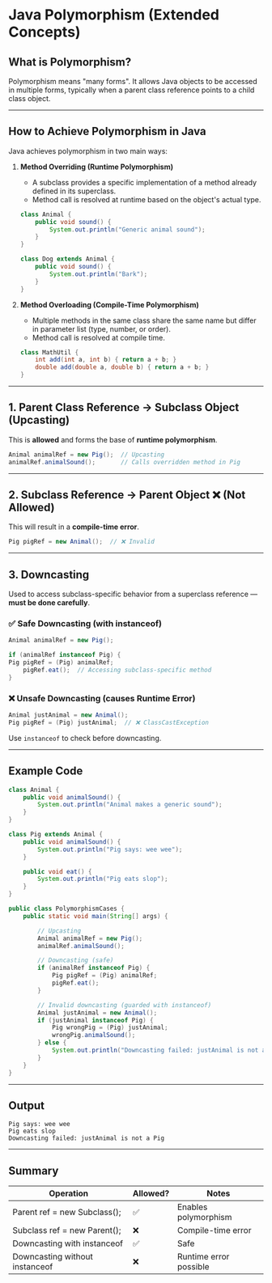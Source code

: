 # Java Polymorphism (Extended Concepts)

## What is Polymorphism?
Polymorphism means "many forms". It allows Java objects to be accessed in multiple forms, typically when a parent class reference points to a child class object.

---

## How to Achieve Polymorphism in Java

Java achieves polymorphism in two main ways:

1. **Method Overriding (Runtime Polymorphism)**
    - A subclass provides a specific implementation of a method already defined in its superclass.
    - Method call is resolved at runtime based on the object's actual type.
   ```java
   class Animal {
       public void sound() {
           System.out.println("Generic animal sound");
       }
   }

   class Dog extends Animal {
       public void sound() {
           System.out.println("Bark");
       }
   }
   ```

2. **Method Overloading (Compile-Time Polymorphism)**
    - Multiple methods in the same class share the same name but differ in parameter list (type, number, or order).
    - Method call is resolved at compile time.
   ```java
   class MathUtil {
       int add(int a, int b) { return a + b; }
       double add(double a, double b) { return a + b; }
   }
   ```

---

## 1. Parent Class Reference → Subclass Object (Upcasting)

This is **allowed** and forms the base of **runtime polymorphism**.

```java
Animal animalRef = new Pig();  // Upcasting
animalRef.animalSound();       // Calls overridden method in Pig
```

---

## 2. Subclass Reference → Parent Object ❌ (Not Allowed)

This will result in a **compile-time error**.

```java
Pig pigRef = new Animal();  // ❌ Invalid
```

---

## 3. Downcasting

Used to access subclass-specific behavior from a superclass reference — **must be done carefully**.

### ✅ Safe Downcasting (with instanceof)
```java
Animal animalRef = new Pig();

if (animalRef instanceof Pig) {
Pig pigRef = (Pig) animalRef;
    pigRef.eat();  // Accessing subclass-specific method
}
```

### ❌ Unsafe Downcasting (causes Runtime Error)
```java
Animal justAnimal = new Animal();
Pig pigRef = (Pig) justAnimal;  // ❌ ClassCastException
```

Use `instanceof` to check before downcasting.

---

## Example Code
```java
class Animal {
    public void animalSound() {
        System.out.println("Animal makes a generic sound");
    }
}

class Pig extends Animal {
    public void animalSound() {
        System.out.println("Pig says: wee wee");
    }

    public void eat() {
        System.out.println("Pig eats slop");
    }
}

public class PolymorphismCases {
    public static void main(String[] args) {

        // Upcasting
        Animal animalRef = new Pig();
        animalRef.animalSound();

        // Downcasting (safe)
        if (animalRef instanceof Pig) {
            Pig pigRef = (Pig) animalRef;
            pigRef.eat();
        }

        // Invalid downcasting (guarded with instanceof)
        Animal justAnimal = new Animal();
        if (justAnimal instanceof Pig) {
            Pig wrongPig = (Pig) justAnimal;
            wrongPig.animalSound();
        } else {
            System.out.println("Downcasting failed: justAnimal is not a Pig");
        }
    }
}
```

---

## Output
```
Pig says: wee wee
Pig eats slop
Downcasting failed: justAnimal is not a Pig
```

---

## Summary

| Operation                         | Allowed? | Notes |
|----------------------------------|----------|-------|
| Parent ref = new Subclass();     | ✅       | Enables polymorphism |
| Subclass ref = new Parent();     | ❌       | Compile-time error |
| Downcasting with instanceof      | ✅       | Safe |
| Downcasting without instanceof   | ❌       | Runtime error possible |